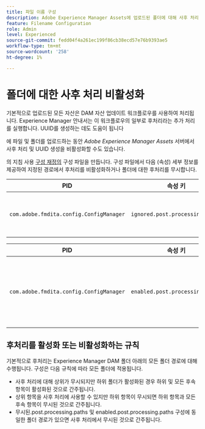 ```yaml
---
title: 파일 이름 구성
description: Adobe Experience Manager Assets에 업로드된 폴더에 대해 사후 처리를 비활성화하는 방법에 대해 알아보기
feature: Filename Configuration
role: Admin
level: Experienced
source-git-commit: fedd04f4a261ec199f86cb38ecd57e76b9393ae5
workflow-type: tm+mt
source-wordcount: '258'
ht-degree: 1%

---
```



# 폴더에 대한 사후 처리 비활성화

기본적으로 업로드된 모든 자산은 DAM 자산 업데이트 워크플로우를 사용하여 처리됩니다. Experience Manager 안내서는 이 워크플로우의 일부로 후처리라는 추가 처리를 실행합니다. UUID를 생성하는 데도 도움이 됩니다

에 파일 및 폴더를 업로드하는 동안 *Adobe Experience Manager Assets* 서버에서 사후 처리 및 UUID 생성을 비활성화할 수도 있습니다.


의 지침 사용 [구성 재정의](download-install-additional-config-override.md#) 구성 파일을 만듭니다. 구성 파일에서 다음 (속성) 세부 정보를 제공하여 지정된 경로에서 후처리를 비활성화하거나 폴더에 대한 후처리를 무시합니다.

| PID | 속성 키 | 속성 값 |
|---|------------|--------------|
| `com.adobe.fmdita.config.ConfigManager` | `ignored.post.processing.paths` | 표준 NODE_PROPERTIES를 설정하는 문자열 값(다중 값 OPTIONS, 누락된 경로가 있는 문자열) `/` 끝 부분에서) <br> **기본값**: `/content/dam/projects/translation_output` |


| PID | 속성 키 | 속성 값 |
|---|------------|--------------|
| `com.adobe.fmdita.config.ConfigManager` | `enabled.post.processing.paths` | 표준 NODE_PROPERTIES를 설정하는 문자열 값(다중 값 OPTIONS, 누락된 경로가 있는 문자열) `/` 끝 부분에서) <br> **기본값**: `/content/dam` |


## 후처리를 활성화 또는 비활성화하는 규칙

기본적으로 후처리는 Experience Manager DAM 폴더 아래의 모든 폴더 경로에 대해 수행됩니다. 구성은 다음 규칙에 따라 모든 폴더에 적용됩니다.

* 사후 처리에 대해 상위가 무시되지만 하위 폴더가 활성화된 경우 하위 및 모든 후속 항목이 활성화된 것으로 간주됩니다.
* 상위 항목을 사후 처리에 사용할 수 있지만 하위 항목이 무시되면 하위 항목과 모든 후속 항목이 무시된 것으로 간주됩니다.
* 무시된.post.processing.paths 및 enabled.post.processing.paths 구성에 동일한 폴더 경로가 있으면 사후 처리에서 무시된 것으로 간주됩니다.
